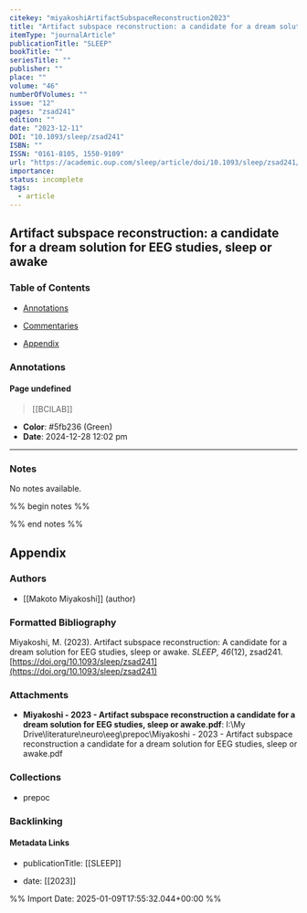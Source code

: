 ```yaml
---
citekey: "miyakoshiArtifactSubspaceReconstruction2023"
title: "Artifact subspace reconstruction: a candidate for a dream solution for EEG studies, sleep or awake"
itemType: "journalArticle"
publicationTitle: "SLEEP"
bookTitle: ""
seriesTitle: ""
publisher: ""
place: ""
volume: "46"
numberOfVolumes: ""
issue: "12"
pages: "zsad241"
edition: ""
date: "2023-12-11"
DOI: "10.1093/sleep/zsad241"
ISBN: ""
ISSN: "0161-8105, 1550-9109"
url: "https://academic.oup.com/sleep/article/doi/10.1093/sleep/zsad241/7275639"
importance: 
status: incomplete
tags:
  - article
---
```


## Artifact subspace reconstruction: a candidate for a dream solution for EEG studies, sleep or awake

### Table of Contents

- [Annotations](#annotations)

+ [Commentaries](#commentaries)

- [Appendix](#appendix)

### Annotations




#### Page undefined








> [[BCILAB]]





- **Color**: #5fb236 (Green)
- **Date**: 2024-12-28 12:02 pm

---





### Notes


No notes available.


%% begin notes %%

<!-- Write your personal notes here -->

%% end notes %%

## Appendix

### Authors


- [[Makoto Miyakoshi]] (author)




### Formatted Bibliography

Miyakoshi, M. (2023). Artifact subspace reconstruction: A candidate for a dream solution for EEG studies, sleep or awake. _SLEEP_, _46_(12), zsad241. [https://doi.org/10.1093/sleep/zsad241](https://doi.org/10.1093/sleep/zsad241)




### Attachments


- **Miyakoshi - 2023 - Artifact subspace reconstruction a candidate for a dream solution for EEG studies, sleep or awake.pdf**: I:\My Drive\literature\neuro\eeg\prepoc\Miyakoshi - 2023 - Artifact subspace reconstruction a candidate for a dream solution for EEG studies, sleep or awake.pdf




### Collections


- prepoc





### Backlinking


#### Metadata Links


- publicationTitle: [[SLEEP]]




- date: [[2023]]





<!-- Any additional notes or comments -->


%% Import Date: 2025-01-09T17:55:32.044+00:00 %%
